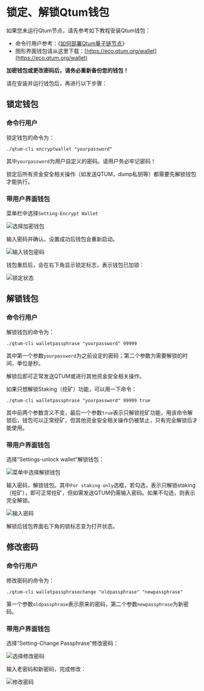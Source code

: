# 锁定、解锁Qtum钱包

如果您未运行Qtum节点，请先参考如下教程安装Qtum钱包：

* 命令行用户参考：《[如何部署Qtum量子链节点](https://github.com/qtumproject/documents/blob/master/zh/Guidance-of-Qtum-Deployment-and-RPC-settings.md)》
* 图形界面钱包请从这里下载：[https://eco.qtum.org/wallet](https://eco.qtum.org/wallet)

**加密钱包或更改密码后，请务必重新备份您的钱包！**

请在安装并运行钱包后，再进行以下步骤：

## 锁定钱包

### 命令行用户

锁定钱包的命令为：

```
./qtum-cli encryptwallet "yourpassword"
```

其中`yourpassword`为用户自定义的密码。请用户务必牢记密码！

锁定后所有资金安全相关操作（如发送QTUM，dump私钥等）都需要先解锁钱包才能执行。

### 带用户界面钱包

菜单栏中选择`Setting-Encrypt Wallet`

![选择加密钱包](https://s.qtum.site/uploads/160c0aea78610c4d09908c76db56e25b.jpeg)

输入密码并确认。设置成功后钱包会重新启动。

![输入钱包密码](https://s.qtum.site/uploads/25c70ea82ef849c8ec20df65b6652678.jpeg)

钱包重启后，会在右下角显示锁定标志，表示钱包已加锁：

![锁定状态](https://s.qtum.site/uploads/3d5761c7f5a728fbc12cd6d2ee64aa27.jpeg)

## 解锁钱包

### 命令行用户

解锁钱包的命令为：

```
./qtum-cli walletpassphrase "yourpassword" 99999
```

其中第一个参数`yourpassword`为之前设定的密码；第二个参数为需要解锁的时间，单位是秒。

解锁后即可正常发送QTUM或进行其他资金安全相关操作。

如果只想解锁Staking（挖矿）功能，可以用一下命令：

```
./qtum-cli walletpassphrase "yourpassword" 99999 true
```

其中前两个参数含义不变，最后一个参数`true`表示只解锁挖矿功能，用该命令解锁后，钱包可以正常挖矿，但其他资金安全相关操作仍被禁止，只有完全解锁后才能使用。

### 带用户界面钱包

选择“Settings-unlock wallet”解锁钱包：

![菜单中选择解锁钱包](https://s.qtum.site/uploads/c0fbf6583794c8ecb91532dbeec4f9c7.jpeg)

输入密码，解锁钱包。其中`For staking only`选框，若勾选，表示只解锁staking（挖矿），即可正常挖矿，但如需发送QTUM仍需输入密码。如果不勾选，则表示完全解锁。

![输入密码](https://s.qtum.site/uploads/65996de583f1e099360cbbbbdbba48d8.jpeg)

解锁后钱包界面右下角的锁标志变为打开状态。

## 修改密码

### 命令行用户

修改密码的命令为：

```
./qtum-cli walletpassphrasechange "oldpassphrase" "newpassphrase"
```

第一个参数`oldpassphrase`表示原来的密码，第二个参数`newpassphrase`为新密码。

### 带用户界面钱包

选择“Setting-Change Passphrase”修改密码：

![选择修改密码](https://s.qtum.site/uploads/300233415c04908e1013ddcf85230c77.jpeg)

输入老密码和新密码，完成修改：

![修改密码](https://s.qtum.site/uploads/dca6fe1525de2cf62f78aec83631bac2.jpeg)